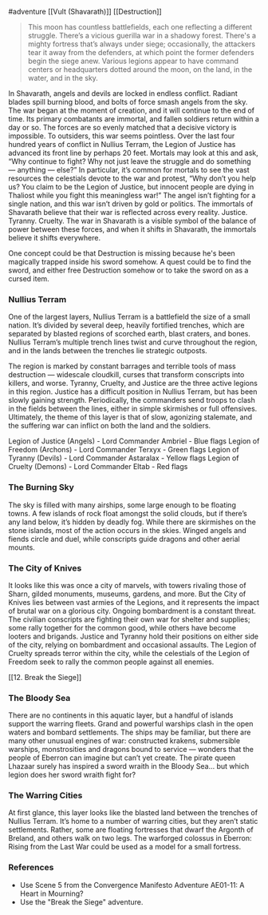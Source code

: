 #adventure [[Vult (Shavarath)]] [[Destruction]]

> This moon has countless battlefields, each one reflecting a different struggle. There’s a vicious guerilla war in a shadowy forest. There's a mighty fortress that’s always under siege; occasionally, the attackers tear it away from the defenders, at which point the former defenders begin the siege anew. Various legions appear to have command centers or headquarters dotted around the moon, on the land, in the water, and in the sky.

In Shavarath, angels and devils are locked in endless conflict. Radiant blades spill burning blood, and bolts of force smash angels from the sky. The war began at the moment of creation, and it will continue to the end of time. Its primary combatants are immortal, and fallen soldiers return within a day or so. The forces are so evenly matched that a decisive victory is impossible. To outsiders, this war seems pointless. Over the last four hundred years of conflict in Nullius Terram, the Legion of Justice has advanced its front line by perhaps 20 feet. Mortals may look at this and ask, “Why continue to fight? Why not just leave the struggle and do something — anything — else?” In particular, it’s common for mortals to see the vast resources the celestials devote to the war and protest, “Why don’t you help us? You claim to be the Legion of Justice, but innocent people are dying in Thaliost while you fight this meaningless war!” The angel isn’t fighting for a single nation, and this war isn’t driven by gold or politics. The immortals of Shavarath believe that their war is reflected across every reality. Justice. Tyranny. Cruelty. The war in Shavarath is a visible symbol of the balance of power between these forces, and when it shifts in Shavarath, the immortals believe it shifts everywhere.

One concept could be that Destruction is missing because he's been magically trapped inside his sword somehow. A quest could be to find the sword, and either free Destruction somehow or to take the sword on as a cursed item.

### Nullius Terram

One of the largest layers, Nullius Terram is a battlefield the size of a small nation. It’s divided by several deep, heavily fortified trenches, which are separated by blasted regions of scorched earth, blast craters, and bones. Nullius Terram’s multiple trench lines twist and curve throughout the region, and in the lands between the trenches lie strategic outposts.

The region is marked by constant barrages and terrible tools of mass destruction — widescale cloudkill, curses that transform conscripts into killers, and worse.
Tyranny, Cruelty, and Justice are the three active legions in this region. Justice has a difficult position in Nullius Terram, but has been slowly gaining strength. Periodically, the commanders send troops to clash in the fields between the lines, either in simple skirmishes or full offensives. Ultimately, the theme of this layer is that of slow, agonizing stalemate, and the suffering war can inflict on both the land and the soldiers.

Legion of Justice (Angels) - Lord Commander Ambriel - Blue flags
Legion of Freedom (Archons) - Lord Commander Terxyx - Green flags
Legion of Tyranny (Devils) - Lord Commander Astaralax - Yellow flags
Legion of Cruelty (Demons) - Lord Commander Eltab - Red flags

### The Burning Sky

The sky is filled with many airships, some large enough to be floating towns. A few islands of rock float amongst the solid clouds, but if there’s any land below, it’s hidden by deadly fog. While there are skirmishes on the stone islands, most of the action occurs in the skies. Winged angels and fiends circle and duel, while conscripts guide dragons and other aerial mounts.

### The City of Knives

It looks like this was once a city of marvels, with towers rivaling those of Sharn, gilded monuments, museums, gardens, and more. But the City of Knives lies between vast armies of the Legions, and it represents the impact of brutal war on a glorious city. Ongoing bombardment is a constant threat. The civilian conscripts are fighting their own war for shelter and supplies; some rally together for the common good, while others have become looters and brigands. Justice and Tyranny hold their positions on either side of the city, relying on bombardment and occasional assaults. The Legion of Cruelty spreads terror within the city, while the celestials of the Legion of Freedom seek to rally the common people against all enemies.

[[12. Break the Siege]]

### The Bloody Sea

There are no continents in this aquatic layer, but a handful of islands support the warring fleets. Grand and powerful warships clash in the open waters and bombard settlements. The ships may be familiar, but there are many other unusual engines of war: constructed krakens, submersible warships, monstrosities and dragons bound to service — wonders that the people of Eberron can imagine but can’t yet create. The pirate queen Lhazaar surely has inspired a sword wraith in the Bloody Sea... but which legion does her sword wraith fight for?

### The Warring Cities

At first glance, this layer looks like the blasted land between the trenches of Nullius Terram. It’s home to a number of warring cities, but they aren’t static settlements. Rather, some are floating fortresses that dwarf the Argonth of Breland, and others walk on two legs. The warforged colossus in Eberron: Rising from the Last War could be used as a model for a small fortress.

### References

* Use Scene 5 from the Convergence Manifesto Adventure AE01-11: A Heart in Mourning?
* Use the "Break the Siege" adventure.